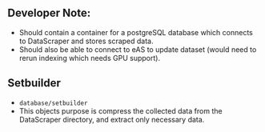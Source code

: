 ## Developer Note:
- Should contain a container for a postgreSQL database which connects to DataScraper and stores scraped data.
- Should also be able to connect to eAS to update dataset (would need to rerun indexing which needs GPU support).

## Setbuilder
- `database/setbuilder`
- This objects purpose is compress the collected data from the DataScraper directory, and extract only necessary data.
